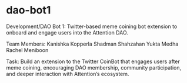 # dao-bot1
Development/DAO Bot 1: Twitter-based meme coining bot extension to onboard and engage users into the Attention DAO.


Team Members:
Kanishka Kopperla
Shadman Shahzahan
Yukta Medha
Rachel Meniboon

Task:
Build an extension to the Twitter CoinBot that engages users after meme coining, encouraging DAO membership, community participation, and deeper interaction with Attention’s ecosystem.





